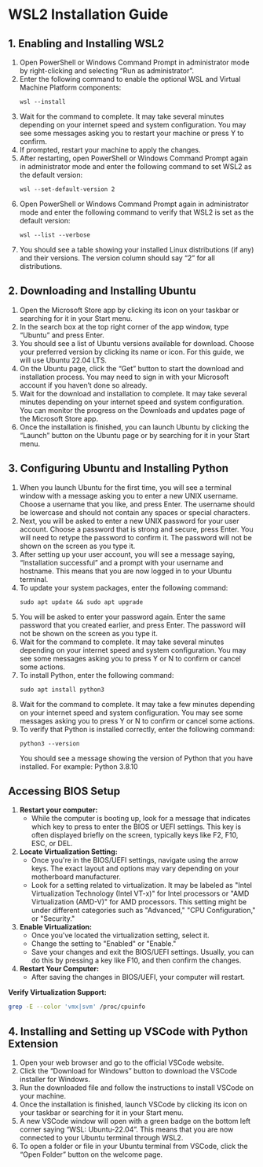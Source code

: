 # WSL2 Installation Guide 

## 1. Enabling and Installing WSL2 

1. Open PowerShell or Windows Command Prompt in administrator mode by right-clicking and selecting “Run as administrator”. 
2. Enter the following command to enable the optional WSL and Virtual Machine Platform components:  
   ``` 
   wsl --install 
   ``` 
3. Wait for the command to complete. It may take several minutes depending on your internet speed and system configuration. You may see some messages asking you to restart your machine or press Y to confirm. 
4. If prompted, restart your machine to apply the changes. 
5. After restarting, open PowerShell or Windows Command Prompt again in administrator mode and enter the following command to set WSL2 as the default version:  
   ``` 
   wsl --set-default-version 2 
   ``` 
6. Open PowerShell or Windows Command Prompt again in administrator mode and enter the following command to verify that WSL2 is set as the default version:  
   ``` 
   wsl --list --verbose 
   ``` 
7. You should see a table showing your installed Linux distributions (if any) and their versions. The version column should say “2” for all distributions. 

## 2. Downloading and Installing Ubuntu 

1. Open the Microsoft Store app by clicking its icon on your taskbar or searching for it in your Start menu. 
2. In the search box at the top right corner of the app window, type “Ubuntu” and press Enter. 
3. You should see a list of Ubuntu versions available for download. Choose your preferred version by clicking its name or icon. For this guide, we will use Ubuntu 22.04 LTS. 
4. On the Ubuntu page, click the “Get” button to start the download and installation process. You may need to sign in with your Microsoft account if you haven’t done so already. 
5. Wait for the download and installation to complete. It may take several minutes depending on your internet speed and system configuration. You can monitor the progress on the Downloads and updates page of the Microsoft Store app. 
6. Once the installation is finished, you can launch Ubuntu by clicking the “Launch” button on the Ubuntu page or by searching for it in your Start menu. 

## 3. Configuring Ubuntu and Installing Python 

1. When you launch Ubuntu for the first time, you will see a terminal window with a message asking you to enter a new UNIX username. Choose a username that you like, and press Enter. The username should be lowercase and should not contain any spaces or special characters. 
2. Next, you will be asked to enter a new UNIX password for your user account. Choose a password that is strong and secure, press Enter. You will need to retype the password to confirm it. The password will not be shown on the screen as you type it. 
3. After setting up your user account, you will see a message saying, “Installation successful” and a prompt with your username and hostname. This means that you are now logged in to your Ubuntu terminal. 
4. To update your system packages, enter the following command:  
   ``` 
   sudo apt update && sudo apt upgrade 
   ``` 
5. You will be asked to enter your password again. Enter the same password that you created earlier, and press Enter. The password will not be shown on the screen as you type it. 
6. Wait for the command to complete. It may take several minutes depending on your internet speed and system configuration. You may see some messages asking you to press Y or N to confirm or cancel some actions. 
7. To install Python, enter the following command:  
   ``` 
   sudo apt install python3 
   ``` 
8. Wait for the command to complete. It may take a few minutes depending on your internet speed and system configuration. You may see some messages asking you to press Y or N to confirm or cancel some actions. 
9. To verify that Python is installed correctly, enter the following command:  
   ``` 
   python3 --version 
   ``` 
   You should see a message showing the version of Python that you have installed. For example: Python 3.8.10 

## Accessing BIOS Setup 
1. **Restart your computer:** 
   - While the computer is booting up, look for a message that indicates which key to press to enter the BIOS or UEFI settings. This key is often displayed briefly on the screen, typically keys like F2, F10, ESC, or DEL. 
2. **Locate Virtualization Setting:** 
   - Once you're in the BIOS/UEFI settings, navigate using the arrow keys. The exact layout and options may vary depending on your motherboard manufacturer. 
   - Look for a setting related to virtualization. It may be labeled as "Intel Virtualization Technology (Intel VT-x)" for Intel processors or "AMD Virtualization (AMD-V)" for AMD processors. This setting might be under different categories such as "Advanced," "CPU Configuration," or "Security." 
3. **Enable Virtualization:** 
   - Once you've located the virtualization setting, select it. 
   - Change the setting to "Enabled" or "Enable." 
   - Save your changes and exit the BIOS/UEFI settings. Usually, you can do this by pressing a key like F10, and then confirm the changes. 
4. **Restart Your Computer:** 
   - After saving the changes in BIOS/UEFI, your computer will restart. 

**Verify Virtualization Support:** 
```bash 
grep -E --color 'vmx|svm' /proc/cpuinfo 
``` 

## 4. Installing and Setting up VSCode with Python Extension 

1. Open your web browser and go to the official VSCode website. 
2. Click the “Download for Windows” button to download the VSCode installer for Windows. 
3. Run the downloaded file and follow the instructions to install VSCode on your machine. 
4. Once the installation is finished, launch VSCode by clicking its icon on your taskbar or searching for it in your Start menu. 
5. A new VSCode window will open with a green badge on the bottom left corner saying “WSL: Ubuntu-22.04”. This means that you are now connected to your Ubuntu terminal through WSL2. 
6. To open a folder or file in your Ubuntu terminal from VSCode, click the “Open Folder” button on the welcome page. 
